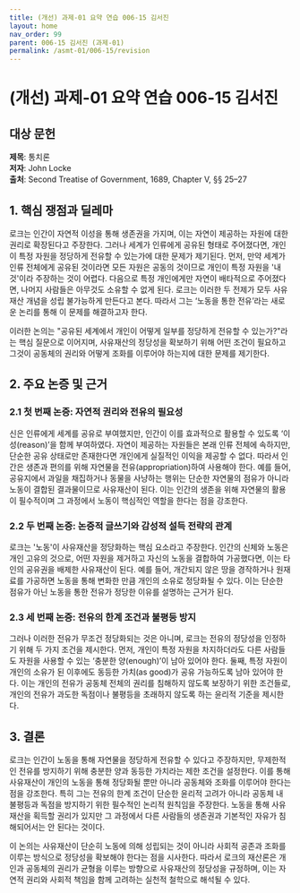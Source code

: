 ```yaml
---
title: (개선) 과제-01 요약 연습 006-15 김서진
layout: home
nav_order: 99
parent: 006-15 김서진 (과제-01)
permalink: /asmt-01/006-15/revision
---
```


# (개선) 과제-01 요약 연습 006-15 김서진


## 대상 문헌
**제목**: 통치론  
**저자**: John Locke  
**출처**: Second Treatise of Government, 1689, Chapter V, §§ 25–27

## 1. 핵심 쟁점과 딜레마  

로크는 인간이 자연적 이성을 통해 생존권을 가지며, 이는 자연이 제공하는 자원에 대한 권리로 확장된다고 주장한다. 그러나 세계가 인류에게 공유된 형태로 주어졌다면, 개인이 특정 자원을 정당하게 전유할 수 있는가에 대한 문제가 제기된다. 
먼저, 만약 세계가 인류 전체에게 공유된 것이라면 모든 자원은 공동의 것이므로 개인이 특정 자원을 '내 것'이라 주장하는 것이 어렵다. 다음으로 특정 개인에게만 자연이 배타적으로 주어졌다면, 나머지 사람들은 아무것도 소유할 수 없게 된다. 로크는 이러한 두 전제가 모두 사유재산 개념을 성립 불가능하게 만든다고 본다. 따라서 그는 ‘노동을 통한 전유’라는 새로운 논리를 통해 이 문제를 해결하고자 한다.

이러한 논의는 "공유된 세계에서 개인이 어떻게 일부를 정당하게 전유할 수 있는가?"라는 핵심 질문으로 이어지며, 사유재산의 정당성을 확보하기 위해 어떤 조건이 필요하고 그것이 공동체의 권리와 어떻게 조화를 이루어야 하는지에 대한 문제를 제기한다.

## 2. 주요 논증 및 근거  

### 2.1 첫 번째 논증: 자연적 권리와 전유의 필요성 

신은 인류에게 세계를 공유로 부여했지만, 인간이 이를 효과적으로 활용할 수 있도록 ‘이성(reason)’을 함께 부여하였다. 자연이 제공하는 자원들은 본래 인류 전체에 속하지만, 단순한 공유 상태로만 존재한다면 개인에게 실질적인 이익을 제공할 수 없다. 따라서 인간은 생존과 편의를 위해 자연물을 전유(appropriation)하여 사용해야 한다. 예를 들어, 공유지에서 과일을 채집하거나 동물을 사냥하는 행위는 단순한 자연물의 점유가 아니라 노동이 결합된 결과물이므로 사유재산이 된다. 이는 인간의 생존을 위해 자연물의 활용이 필수적이며 그 과정에서 노동이 핵심적인 역할을 한다는 점을 강조한다. 

### 2.2 두 번째 논증: 논증적 글쓰기와 감성적 설득 전략의 관계  

로크는 '노동'이 사유재산을 정당화하는 핵심 요소라고 주장한다. 인간의 신체와 노동은 개인 고유의 것으로, 어떤 자원을 제거하고 자신의 노동을 결합하여 가공했다면, 이는 타인의 공유권을 배제한 사유재산이 된다. 예를 들어, 개간되지 않은 땅을 경작하거나 원재료를 가공하면 노동을 통해 변화한 만큼 개인의 소유로 정당화될 수 있다. 이는 단순한 점유가 아닌 노동을 통한 전유가 정당한 이유를 설명하는 근거가 된다.

### 2.3 세 번째 논증: 전유의 한계 조건과 불평등 방지

그러나 이러한 전유가 무조건 정당화되는 것은 아니며, 로크는 전유의 정당성을 인정하기 위해 두 가지 조건을 제시한다. 먼저, 개인이 특정 자원을 차지하더라도 다른 사람들도 자원을 사용할 수 있는 ‘충분한 양(enough)’이 남아 있어야 한다. 둘째, 특정 자원이 개인의 소유가 된 이후에도 동등한 가치(as good)가 공유 가능하도록 남아 있어야 한다. 이는 개인의 전유가 공동체 전체의 권리를 침해하지 않도록 보장하기 위한 조건들로, 개인의 전유가 과도한 독점이나 불평등을 초래하지 않도록 하는 윤리적 기준을 제시한다.

## 3. 결론  

로크는 인간이 노동을 통해 자연물을 정당하게 전유할 수 있다고 주장하지만, 무제한적인 전유를 방지하기 위해 충분한 양과 동등한 가치라는 제한 조건을 설정한다. 이를 통해 사유재산이 개인의 노동을 통해 정당화될 뿐만 아니라 공동체와 조화를 이루어야 한다는 점을 강조한다. 특히 그는 전유의 한계 조건이 단순한 윤리적 고려가 아니라 공동체 내 불평등과 독점을 방지하기 위한 필수적인 논리적 원칙임을 주장한다. 노동을 통해 사유재산을 획득할 권리가 있지만 그 과정에서 다른 사람들의 생존권과 기본적인 자유가 침해되어서는 안 된다는 것이다.

이 논의는 사유재산이 단순히 노동에 의해 성립되는 것이 아니라 사회적 공존과 조화를 이루는 방식으로 정당성을 확보해야 한다는 점을 시사한다. 따라서 로크의 재산론은 개인과 공동체의 권리가 균형을 이루는 방향으로 사유재산의 정당성을 규정하며, 이는 자연적 권리와 사회적 책임을 함께 고려하는 실천적 철학으로 해석될 수 있다. 
